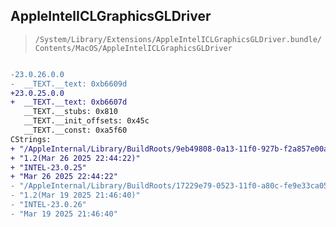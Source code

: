 ## AppleIntelICLGraphicsGLDriver

> `/System/Library/Extensions/AppleIntelICLGraphicsGLDriver.bundle/Contents/MacOS/AppleIntelICLGraphicsGLDriver`

```diff

-23.0.26.0.0
-  __TEXT.__text: 0xb6609d
+23.0.25.0.0
+  __TEXT.__text: 0xb6607d
   __TEXT.__stubs: 0x810
   __TEXT.__init_offsets: 0x45c
   __TEXT.__const: 0xa5f60
CStrings:
+ "/AppleInternal/Library/BuildRoots/9eb49808-0a13-11f0-927b-f2a857e00a32/Library/Caches/com.apple.xbs/Sources/GPUDriversIntel/igc/gfx-driver/Source/visa/iga/GEDLibrary/GED_internal/Source/ged/xcoder/ged_ins.cpp"
+ "1.2(Mar 26 2025 22:44:22)"
+ "INTEL-23.0.25"
+ "Mar 26 2025 22:44:22"
- "/AppleInternal/Library/BuildRoots/17229e79-0523-11f0-a80c-fe9e33ca05fa/Library/Caches/com.apple.xbs/Sources/GPUDriversIntel/igc/gfx-driver/Source/visa/iga/GEDLibrary/GED_internal/Source/ged/xcoder/ged_ins.cpp"
- "1.2(Mar 19 2025 21:46:40)"
- "INTEL-23.0.26"
- "Mar 19 2025 21:46:40"

```
